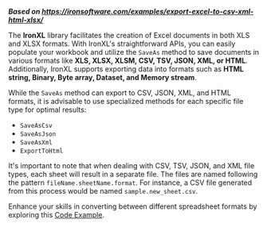 ***Based on <https://ironsoftware.com/examples/export-excel-to-csv-xml-html-xlsx/>***

The **IronXL** library facilitates the creation of Excel documents in both XLS and XLSX formats. With IronXL's straightforward APIs, you can easily populate your workbook and utilize the `SaveAs` method to save documents in various formats like **XLS, XLSX, XLSM, CSV, TSV, JSON, XML, or HTML**. Additionally, IronXL supports exporting data into formats such as **HTML string, Binary, Byte array, Dataset, and Memory stream**.

While the `SaveAs` method can export to CSV, JSON, XML, and HTML formats, it is advisable to use specialized methods for each specific file type for optimal results:

- `SaveAsCsv`
- `SaveAsJson`
- `SaveAsXml`
- `ExportToHtml`

It's important to note that when dealing with CSV, TSV, JSON, and XML file types, each sheet will result in a separate file. The files are named following the pattern `fileName.sheetName.format`. For instance, a CSV file generated from this process would be named `sample.new_sheet.csv`.

Enhance your skills in converting between different spreadsheet formats by exploring this [Code Example](https://ironsoftware.com/csharp/excel/examples/convert-excel-spreadsheet/).